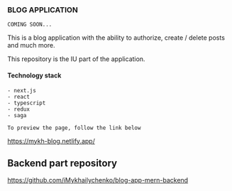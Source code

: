### BLOG APPLICATION

``` COMING SOON... ```


This is a blog application with the ability to authorize, create / delete posts and much more.

This repository is the IU part of the application.

#### Technology stack

```
- next.js
- react
- typescript
- redux
- saga
```

```To preview the page, follow the link below```

https://mykh-blog.netlify.app/


## Backend part repository

https://github.com/iMykhailychenko/blog-app-mern-backend
